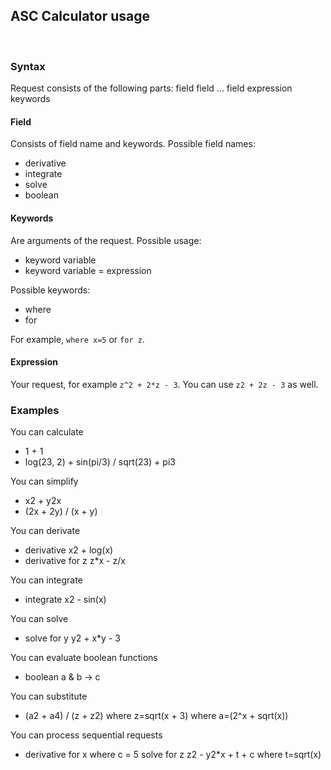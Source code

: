 ﻿## ASC Calculator usage

<br>

### Syntax
Request consists of the following parts: field field ... field expression keywords

#### Field
Consists of field name and keywords.
Possible field names:
- derivative
- integrate
- solve
- boolean

#### Keywords
Are arguments of the request. Possible usage:
- keyword variable
- keyword variable = expression

Possible keywords:
- where
- for

For example, `where x=5` or `for z`.

#### Expression
Your request, for example `z^2 + 2*z - 3`. You can use `z2 + 2z - 3` as well.

### Examples
You can calculate
- 1 + 1
- log(23, 2) + sin(pi/3) / sqrt(23) + pi3

You can simplify
- x2 + y2x
- (2x + 2y) / (x + y)

You can derivate
- derivative x2 + log(x)
- derivative for z z*x - z/x

You can integrate
- integrate x2 - sin(x)

You can solve
- solve for y y2 + x*y - 3

You can evaluate boolean functions
- boolean a & b -> c

You can substitute
- (a2 + a4) / (z + z2) where z=sqrt(x + 3) where a=(2^x + sqrt(x))

You can process sequential requests
- derivative for x where c = 5 solve for z z2 - y2*x + t + c where t=sqrt(x)